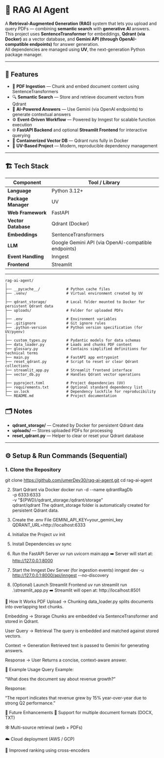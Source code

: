 # 🧠 RAG AI Agent

A **Retrieval-Augmented Generation (RAG)** system that lets you upload and query PDFs — combining **semantic search** with **generative AI** answers.  
This project uses **SentenceTransformer** for embeddings, **Qdrant (via Docker)** as a vector database, and **Gemini API (through OpenAI-compatible endpoints)** for answer generation.  
All dependencies are managed using **UV**, the next-generation Python package manager.

---

## 🚀 Features

- 📄 **PDF Ingestion** — Chunk and embed document content using SentenceTransformers  
- 🔍 **Semantic Search** — Store and retrieve document vectors from Qdrant  
- 🤖 **AI-Powered Answers** — Use Gemini (via OpenAI endpoints) to generate contextual answers  
- ⚙️ **Event-Driven Workflow** — Powered by Inngest for scalable function execution  
- 🌐 **FastAPI Backend** and optional **Streamlit Frontend** for interactive querying  
- 🧩 **Containerized Vector DB** — Qdrant runs fully in Docker  
- 🧰 **UV-Based Project** — Modern, reproducible dependency management  

---

## 🏗️ Tech Stack

| **Component** | **Tool / Library** |
|----------------|--------------------|
| **Language** | Python 3.12+ |
| **Package Manager** | UV |
| **Web Framework** | FastAPI |
| **Vector Database** | Qdrant (Docker) |
| **Embeddings** | SentenceTransformers |
| **LLM** | Google Gemini API (via OpenAI-compatible endpoints) |
| **Event Handling** | Inngest |
| **Frontend** | Streamlit |

---

```
rag-ai-agent/
│
├── __pycache__/            # Python cache files
├── .venv/                  # Virtual environment created by UV
│
├── qdrant_storage/         # Local folder mounted to Docker for persistent Qdrant data
├── uploads/                # Folder for uploaded PDFs
│
├── .env                    # Environment variables
├── .gitignore              # Git ignore rules
├── .python-version         # Python version specification (for UV/pyenv)
│
├── custom_types.py         # Pydantic models for data schemas
├── data_loader.py          # Loads and chunks PDF content
├── glossary.py             # Contains simplified definitions for technical terms
├── main.py                 # FastAPI app entrypoint
├── reset_qdrant.py         # Script to reset or clear Qdrant collections
├── streamlit_app.py        # Streamlit frontend interface
├── vector_db.py            # Handles Qdrant vector operations
│
├── pyproject.toml          # Project dependencies (UV)
├── requirements.txt        # Optional standard dependency list
├── uv.lock                 # Dependency lockfile for reproducibility
└── README.md               # Project documentation
```



## 🗂️ Notes

- **qdrant_storage/** — Created by Docker for persistent Qdrant data  
- **uploads/** — Stores uploaded PDFs for processing  
- **reset_qdrant.py** — Helper to clear or reset your Qdrant database  

---

## ⚙️ Setup & Run Commands (Sequential)

### 1. Clone the Repository
git clone https://github.com/umerDev30/rag-ai-agent.git
cd rag-ai-agent

2. Start Qdrant via Docker
docker run -d --name qdrantRagDb \
  -p 6333:6333 \
  -v "${PWD}/qdrant_storage:/qdrant/storage" \
  qdrant/qdrant
The qdrant_storage folder is automatically created for persistent Qdrant data.

3. Create the .env File
GEMINI_API_KEY=your_gemini_key
QDRANT_URL=http://localhost:6333

4. Initialize the Project
uv init

5. Install Dependencies
uv sync

6. Run the FastAPI Server
uv run uvicorn main:app
➡️ Server will start at: http://127.0.0.1:8000

7. Start the Inngest Dev Server (for ingestion events)
inngest dev -u http://127.0.0.1:8000/api/inngest --no-discovery

8. (Optional) Launch Streamlit Frontend
uv run streamlit run .\streamlit_app.py
➡️ Streamlit will open at: http://localhost:8501

🧠 How It Works
PDF Upload → Chunking
data_loader.py splits documents into overlapping text chunks.

Embedding → Storage
Chunks are embedded via SentenceTransformer and stored in Qdrant.

User Query → Retrieval
The query is embedded and matched against stored vectors.

Context → Generation
Retrieved text is passed to Gemini for generating answers.

Response → User
Returns a concise, context-aware answer.

🧩 Example Usage
Query Example:

“What does the document say about revenue growth?”

Response:

“The report indicates that revenue grew by 15% year-over-year due to strong Q2 performance.”

🧱 Future Enhancements
🧬 Support for multiple document formats (DOCX, TXT)

🕸️ Multi-source retrieval (web + PDFs)

☁️ Cloud deployment (AWS / GCP)

🧭 Improved ranking using cross-encoders
